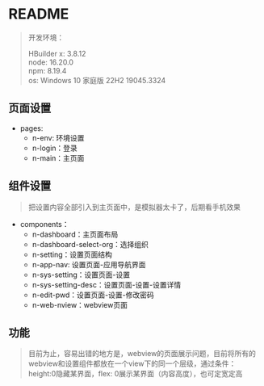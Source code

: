 # README

> 开发环境：     
> 
> HBuilder x: 3.8.12        
> node: 16.20.0     
> npm: 8.19.4         
> os: Windows 10 家庭版 22H2 19045.3324

## 页面设置

- pages:
  - n-env: 环境设置
  - n-login：登录
  - n-main：主页面

## 组件设置

> 把设置内容全部引入到主页面中，是模拟器太卡了，后期看手机效果

- components：
  - n-dashboard：主页面布局
  - n-dashboard-select-org：选择组织
  - n-setting：设置页面结构
  - n-app-nav: 设置页面-应用导航界面
  - n-sys-setting：设置页面-设置
  - n-sys-setting-desc：设置页面-设置-设置详情
  - n-edit-pwd：设置页面-设置-修改密码
  - n-web-nview：webview页面

## 功能

> 目前为止，容易出错的地方是，webview的页面展示问题，目前将所有的webview和设置组件都放在一个view下的同一个层级，通过条件：height:0隐藏某界面，flex: 0展示某界面（内容高度），也可定宽定高